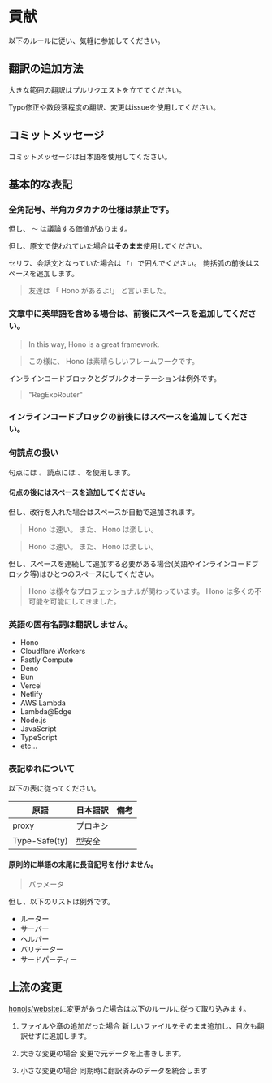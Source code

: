 # 貢献

以下のルールに従い、気軽に参加してください。

## 翻訳の追加方法

大きな範囲の翻訳はプルリクエストを立ててください。

Typo修正や数段落程度の翻訳、変更はissueを使用してください。

## コミットメッセージ

コミットメッセージは日本語を使用してください。

## 基本的な表記

### 全角記号、半角カタカナの仕様は禁止です。

但し、 `〜` は議論する価値があります。

但し、原文で使われていた場合は**そのまま**使用してください。

セリフ、会話文となっていた場合は `「」` で囲んでください。
鉤括弧の前後はスペースを追加します。

> 友達は 「 Hono があるよ!」 と言いました。

### 文章中に英単語を含める場合は、前後にスペースを追加してください。

> In this way, Hono is a great framework.

> この様に、 Hono は素晴らしいフレームワークです。

インラインコードブロックとダブルクオーテーションは例外です。

> "RegExpRouter"

### インラインコードブロックの前後にはスペースを追加してください。

### 句読点の扱い

句点には `。` 読点には `、` を使用します。

#### 句点の後にはスペースを追加してください。

但し、改行を入れた場合はスペースが自動で追加されます。

> Hono は速い。
> また、 Hono は楽しい。

> Hono は速い。 また、 Hono は楽しい。

但し、スペースを連続して追加する必要がある場合(英語やインラインコードブロック等)はひとつのスペースにしてください。

> Hono は様々なプロフェッショナルが関わっています。 Hono は多くの不可能を可能にしてきました。

### 英語の固有名詞は翻訳しません。

- Hono
- Cloudflare Workers
- Fastly Compute
- Deno
- Bun
- Vercel
- Netlify
- AWS Lambda
- Lambda@Edge
- Node.js
- JavaScript
- TypeScript
- etc...

### 表記ゆれについて

以下の表に従ってください。

| 原語 | 日本語訳 | 備考 |
|-----|---------|-----|
| proxy | プロキシ | |
| Type-Safe(ty) | 型安全 | | 

#### 原則的に単語の末尾に長音記号を付けません。

> パラメータ

但し、以下のリストは例外です。

- ルーター
- サーバー
- ヘルパー
- バリデーター
- サードパーティー

## 上流の変更

[honojs/website](https://github.com/honojs/website)に変更があった場合は以下のルールに従って取り込みます。

1. ファイルや章の追加だった場合
   新しいファイルをそのまま追加し、目次も翻訳せずに追加します。

2. 大きな変更の場合
   変更で元データを上書きします。

3. 小さな変更の場合
   同期時に翻訳済みのデータを統合します
